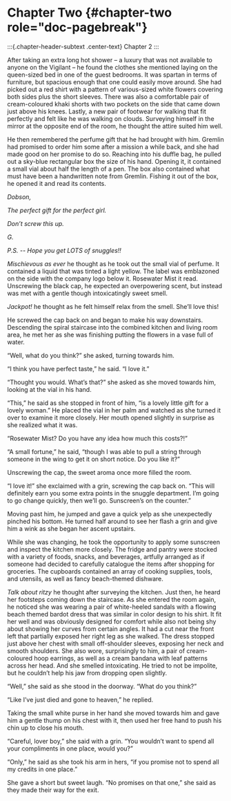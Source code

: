 
# Chapter Two {#chapter-two role="doc-pagebreak"}

:::{.chapter-header-subtext .center-text}
Chapter 2
:::

After taking an extra long hot shower – a luxury that was not available to anyone on the Vigilant – he found the clothes she mentioned laying on the queen-sized bed in one of the guest bedrooms. It was spartan in terms of furniture, but spacious enough that one could easily move around. She had picked out a red shirt with a pattern of various-sized white flowers covering both sides plus the short sleeves. There was also a comfortable pair of cream-coloured khaki shorts with two pockets on the side that came down just above his knees. Lastly, a new pair of footwear for walking that fit perfectly and felt like he was walking on clouds. Surveying himself in the mirror at the opposite end of the room, he thought the attire suited him well.

He then remembered the perfume gift that he had brought with him. Gremlin had promised to order him some after a mission a while back, and she had made good on her promise to do so. Reaching into his duffle bag, he pulled out a sky-blue rectangular box the size of his hand. Opening it, it contained a small vial about half the length of a pen. The box also contained what must have been a handwritten note from Gremlin. Fishing it out of the box, he opened it and read its contents.

_Dobson,_

_The perfect gift for the perfect girl._

_Don’t screw this up._

_G._

_P.S. -- Hope you get LOTS of snuggles!!_

_Mischievous as ever_ he thought as he took out the small vial of perfume. It contained a liquid that was tinted a light yellow. The label was emblazoned on the side with the company logo below it. Rosewater Mist it read. Unscrewing the black cap, he expected an overpowering scent, but instead was met with a gentle though intoxicatingly sweet smell.

_Jackpot!_ he thought as he felt himself relax from the smell. She’ll love this!

He screwed the cap back on and began to make his way downstairs. Descending the spiral staircase into the combined kitchen and living room area, he met her as she was finishing putting the flowers in a vase full of water.

“Well, what do you think?” she asked, turning towards him.

“I think you have perfect taste,” he said. “I love it.”

“Thought you would. What’s that?” she asked as she moved towards him, looking at the vial in his hand.

“This,” he said as she stopped in front of him, “is a lovely little gift for a lovely woman.” He placed the vial in her palm and watched as she turned it over to examine it more closely. Her mouth opened slightly in surprise as she realized what it was.

“Rosewater Mist? Do you have any idea how much this costs?!”

“A small fortune,” he said, “though I was able to pull a string through someone in the wing to get it on short notice. Do you like it?”

Unscrewing the cap, the sweet aroma once more filled the room.

“I love it!” she exclaimed with a grin, screwing the cap back on. “This will definitely earn you some extra points in the snuggle department. I’m going to go change quickly, then we’ll go. Sunscreen’s on the counter.”

Moving past him, he jumped and gave a quick yelp as she unexpectedly pinched his bottom. He turned half around to see her flash a grin and give him a wink as she began her ascent upstairs.

While she was changing, he took the opportunity to apply some sunscreen and inspect the kitchen more closely. The fridge and pantry were stocked with a variety of foods, snacks, and beverages, artfully arranged as if someone had decided to carefully catalogue the items after shopping for groceries. The cupboards contained an array of cooking supplies, tools, and utensils, as well as fancy beach-themed dishware.

_Talk about ritzy_ he thought after surveying the kitchen. Just then, he heard her footsteps coming down the staircase. As she entered the room again, he noticed she was wearing a pair of white-heeled sandals with a flowing beach themed bardot dress that was similar in color design to his shirt. It fit her well and was obviously designed for comfort while also not being shy about showing her curves from certain angles. It had a cut near the front left that partially exposed her right leg as she walked. The dress stopped just above her chest with small off-shoulder sleeves, exposing her neck and smooth shoulders. She also wore, surprisingly to him, a pair of cream-coloured hoop earrings, as well as a cream bandana with leaf patterns across her head. And she smelled intoxicating. He tried to not be impolite, but he couldn’t help his jaw from dropping open slightly.

“Well,” she said as she stood in the doorway. “What do you think?”

“Like I’ve just died and gone to heaven,” he replied.

Taking the small white purse in her hand she moved towards him and gave him a gentle thump on his chest with it, then used her free hand to push his chin up to close his mouth.

“Careful, lover boy,” she said with a grin. “You wouldn’t want to spend all your compliments in one place, would you?”

“Only,” he said as she took his arm in hers, “if you promise not to spend all my credits in one place.”

She gave a short but sweet laugh. “No promises on that one,” she said as they made their way for the exit.
